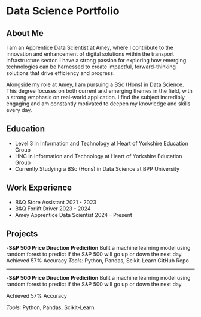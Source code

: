 # Data Science Portfolio
## About Me
I am an Apprentice Data Scientist at Amey, where I contribute to the innovation and enhancement of digital solutions within the transport infrastructure sector. I have a strong passion for exploring how emerging technologies can be harnessed to create impactful, forward-thinking solutions that drive efficiency and progress.

Alongside my role at Amey, I am pursuing a BSc (Hons) in Data Science. This degree focuses on both current and emerging themes in the field, with a strong emphasis on real-world application. I find the subject incredibly engaging and am constantly motivated to deepen my knowledge and skills every day.
## Education
- Level 3 in Information and Technology at Heart of Yorkshire Education Group  
- HNC in Information and Technology at Heart of Yorkshire Education Group  
- Currently Studying a BSc (Hons) in Data Science at BPP University
## Work Experience
- B&Q Store Assistant 2021 - 2023
- B&Q Forlift Driver 2023 - 2024
- Amey Apprentice Data Scientist 2024 - Present 
## Projects

-**S&P 500 Price Direction Predicition**
Bulit a machine learning model using random forest to predict if the S&P 500 will go up or down the next day. 
Achieved 57% Accuracy
*Tools:* Python, Pandas, Scikit-Learn
GitHub Repo

---

-**S&P 500 Price Direction Predicition**
Bulit a machine learning model using random forest to predict if the S&P 500 will go up or down the next day. 

Achieved 57% Accuracy

*Tools:* Python, Pandas, Scikit-Learn


